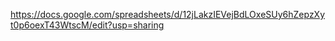 https://docs.google.com/spreadsheets/d/12jLakzIEVejBdLOxeSUy6hZepzXyt0p6oexT43WtscM/edit?usp=sharing
